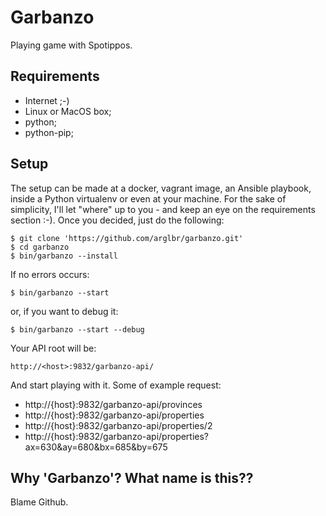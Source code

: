 # Garbanzo
Playing game with Spotippos.

Requirements
---------------------
* Internet ;-)
* Linux or MacOS box;
* python;
* python-pip;

Setup
---------------------
The setup can be made at a docker, vagrant image, an Ansible playbook, inside a Python virtualenv or even at your machine. For the sake of simplicity, I'll let "where" up to you - and keep an eye on the requirements section :-). Once you decided, just do the following:
```
$ git clone 'https://github.com/arglbr/garbanzo.git'
$ cd garbanzo
$ bin/garbanzo --install
```
If no errors occurs:
```
$ bin/garbanzo --start 
```
or, if you want to debug it:
```
$ bin/garbanzo --start --debug
```
Your API root will be:
```
http://<host>:9832/garbanzo-api/
```
And start playing with it. Some of example request:
* http://{host}:9832/garbanzo-api/provinces
* http://{host}:9832/garbanzo-api/properties
* http://{host}:9832/garbanzo-api/properties/2
* http://{host}:9832/garbanzo-api/properties?ax=630&ay=680&bx=685&by=675

Why 'Garbanzo'? What name is this??
---------------------
Blame Github.

